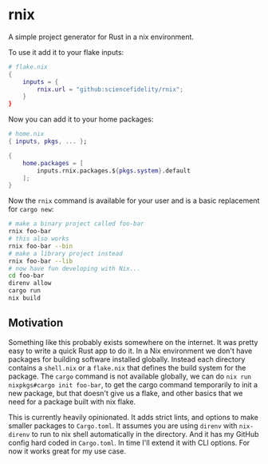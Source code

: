# rnix

A simple project generator for Rust in a nix environment.

To use it add it to your flake inputs:

```nix
# flake.nix
{
    inputs = {
        rnix.url = "github:sciencefidelity/rnix";
    }
}
```

Now you can add it to your home packages:

```nix
# home.nix
{ inputs, pkgs, ... };

{
    home.packages = [
        inputs.rnix.packages.${pkgs.system}.default
    ];
}
```

Now the `rnix` command is available for your user and is a basic replacement for `cargo new`:

```bash
# make a binary project called foo-bar
rnix foo-bar
# this also works
rnix foo-bar --bin
# make a library project instead
rnix foo-bar --lib
# now have fun developing with Nix...
cd foo-bar
direnv allow
cargo run
nix build
```

## Motivation

Something like this probably exists somewhere on the internet. It was pretty easy to write a quick Rust app to do it. In a Nix environment we don't have packages for building software installed globally. Instead each directory contains a `shell.nix` or a `flake.nix` that defines the build system for the package. The `cargo` command is not available globally, we can do `nix run nixpkgs#cargo init foo-bar`, to get the cargo command temporarily to init a new package, but that doesn't give us a flake, and other basics that we need for a package built with nix flake.

This is currently heavily opinionated. It adds strict lints, and options to make smaller packages to `Cargo.toml`. It assumes you are using `direnv` with `nix-direnv` to run to nix shell automatically in the directory. And it has my GitHub config hard coded in `Cargo.toml`. In time I'll extend it with CLI options. For now it works great for my use case.
